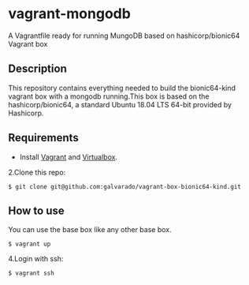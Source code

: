 # vagrant-mongodb
A Vagrantfile ready for running  MungoDB based on hashicorp/bionic64 Vagrant box


## Description
This repository contains everything needed to build the bionic64-kind vagrant box with a mongodb running.This box is based on the hashicorp/bionic64, a standard Ubuntu 18.04 LTS 64-bit provided by Hashicorp.


## Requirements

- Install [Vagrant](https://www.vagrantup.com/docs/installation) and [Virtualbox](https://www.vagrantup.com/docs/providers/virtualbox).

2.Clone this repo:
```
$ git clone git@github.com:galvarado/vagrant-box-bionic64-kind.git
```

## How to use

You can use the base box like any other base box. 

```
$ vagrant up
```

4.Login with ssh:
```
$ vagrant ssh
```

